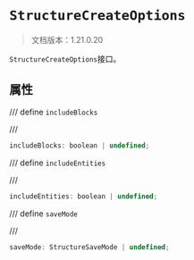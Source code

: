 # `StructureCreateOptions`

> 文档版本：1.21.0.20

`StructureCreateOptions`接口。

## 属性

/// define
`includeBlocks`


///

```js
includeBlocks: boolean | undefined;
```


/// define
`includeEntities`


///

```js
includeEntities: boolean | undefined;
```


/// define
`saveMode`


///

```js
saveMode: StructureSaveMode | undefined;
```

